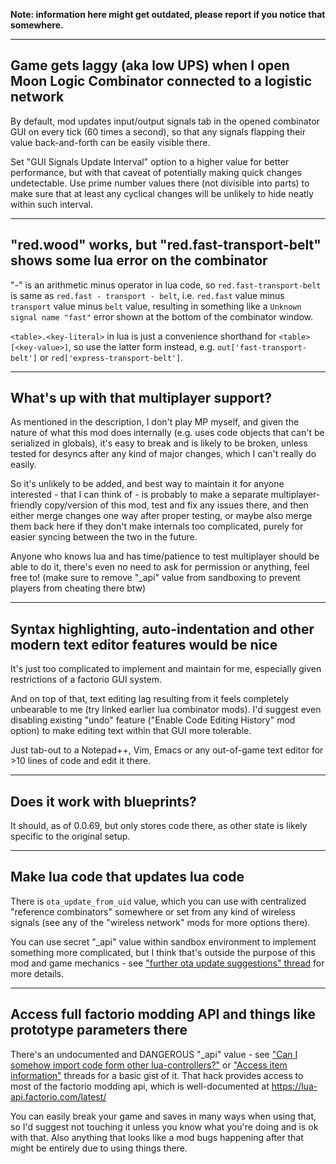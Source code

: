**Note: information here might get outdated, please report if you notice that somewhere.**

----------

## Game gets laggy (aka low UPS) when I open Moon Logic Combinator connected to a logistic network

By default, mod updates input/output signals tab in the opened combinator GUI on every tick (60 times a second), so that any signals flapping their value back-and-forth can be easily visible there.

Set "GUI Signals Update Interval" option to a higher value for better performance, but with that caveat of potentially making quick changes undetectable.
Use prime number values there (not divisible into parts) to make sure that at least any cyclical changes will be unlikely to hide neatly within such interval.

----------

## "red.wood" works, but "red.fast-transport-belt" shows some lua error on the combinator

"-" is an arithmetic minus operator in lua code, so `red.fast-transport-belt` is same as `red.fast - transport - belt`, i.e. `red.fast` value minus `transport` value minus `belt` value, resulting in something like a `Unknown signal name "fast"` error shown at the bottom of the combinator window.

`<table>.<key-literal>` in lua is just a convenience shorthand for `<table>[<key-value>]`, so use the latter form instead, e.g. `out['fast-transport-belt']` or `red['express-transport-belt']`.

----------

## What's up with that multiplayer support?

As mentioned in the description, I don't play MP myself, and given the nature of what this mod does internally (e.g. uses code objects that can't be serialized in globals), it's easy to break and is likely to be broken, unless tested for desyncs after any kind of major changes, which I can't really do easily.

So it's unlikely to be added, and best way to maintain it for anyone interested - that I can think of - is probably to make a separate multiplayer-friendly copy/version of this mod, test and fix any issues there, and then either merge changes one way after proper testing, or maybe also merge them back here if they don't make internals too complicated, purely for easier syncing between the two in the future.

Anyone who knows lua and has time/patience to test multiplayer should be able to do it, there's even no need to ask for permission or anything, feel free to!
(make sure to remove "_api" value from sandboxing to prevent players from cheating there btw)

----------

## Syntax highlighting, auto-indentation and other modern text editor features would be nice

It's just too complicated to implement and maintain for me, especially given restrictions of a factorio GUI system.

And on top of that, text editing lag resulting from it feels completely unbearable to me (try linked earlier lua combinator mods).
I'd suggest even disabling existing "undo" feature ("Enable Code Editing History" mod option) to make editing text within that GUI more tolerable.

Just tab-out to a Notepad++, Vim, Emacs or any out-of-game text editor for >10 lines of code and edit it there.

----------

## Does it work with blueprints?

It should, as of 0.0.69, but only stores code there, as other state is likely specific to the original setup.

----------

## Make lua code that updates lua code

There is `ota_update_from_uid` value, which you can use with centralized "reference combinators" somewhere or set from any kind of wireless signals (see any of the "wireless network" mods for more options there).

You can use secret "_api" value within sandbox environment to implement something more complicated, but I think that's outside the purpose of this mod and game mechanics - see ["further ota update suggestions" thread](https://mods.factorio.com/mod/Moon_Logic/discussion/5f5c7a5f2348f529f9d07a92) for more details.

----------

## Access full factorio modding API and things like prototype parameters there

There's an undocumented and DANGEROUS "_api" value - see ["Can I somehow import code form other lua-controllers?"](https://mods.factorio.com/mod/Moon_Logic/discussion/5fd812fd203f61023cd1fba0) or ["Access item information"](https://mods.factorio.com/mod/Moon_Logic/discussion/5f55071254dbb0ecb39e6908) threads for a basic gist of it. That hack provides access to most of the factorio modding api, which is well-documented at https://lua-api.factorio.com/latest/

You can easily break your game and saves in many ways when using that, so I'd suggest not touching it unless you know what you're doing and is ok with that.
Also anything that looks like a mod bugs happening after that might be entirely due to using things there.
